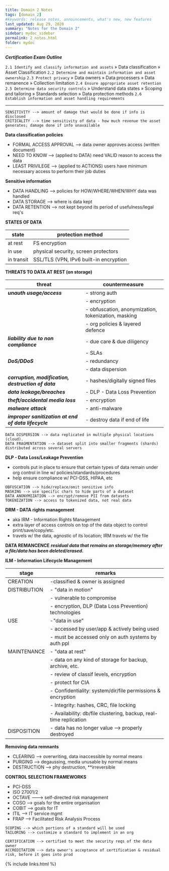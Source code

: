 ```yaml
---
title: Domain 2 Notes
tags: [domain_2]
#keywords: release notes, announcements, what's new, new features
last_updated: Aug 29, 2020
summary: "Notes for the Domain 2"
sidebar: mydoc_sidebar
permalink: 2_notes.html
folder: mydoc
---
```


**_Certification Exam Outline_**

`2.1 Identify and classify information and assets`
» Data classification
» Asset Classification
`2.2 Determine and maintain information and asset ownership`
`2.3 Protect privacy`
» Data owners
» Data processers
» Data remanence
» Collection limitation
`2.4 Ensure appropriate asset retention`
`2.5 Determine data security controls`
» Understand data states
» Scoping and tailoring
» Standards selection
» Data protection methods
`2.6 Establish information and asset handling requirements`

------------------------------------------------------------

```
SENSITIVITY --> amount of damage that would be done if info is disclosed
CRITICALITY --> time sensitivity of data - how much revenue the asset generates; damage done if info unavailable
```
**Data classification policies**
- FORMAL ACCESS APPROVAL --> data owner approves access (written document)
- NEED TO KNOW --> (applied to DATA) need VALID reason to access the data
- LEAST PRIVILEGE --> (applied to ACTIONS) users have minimum necessary access to perform their job duties

**Sensitive information**
- DATA HANDLING --> policies for HOW/WHERE/WHEN/WHY data was handled
- DATA STORAGE --> where is data kept
- DATA RETENTION --> not kept beyond its period of usefulness/legal req's

**STATES OF DATA**

| state | protection method |
| ------ | ------ |
| at rest | FS encryption |
| in use| physical security, screen protectors |
| in transit| SSL/TLS (VPN, IPv6 built-in encryption |

**THREATS TO DATA AT REST (on storage)**

| threat | countermeasure |
| ------ | ------ |
| **_unauth usage/access_** | - strong auth |
|| - encryption |
|| - obfuscation, anonymization, tokenization, masking |
|| - org policies & layered defence |
| **_liability due to non compliance_** | - due care & due diligency |
|| - SLAs|
| **_DoS/DDoS_**| - redundancy|
|| - data dispersion|
| **_corruption, modification, destruction of data_**| - hashes/digitally signed files |
| **_data leakage/breaches_** | - DLP - Data Loss Prevention |
| **_theft/accidental media loss_**| - encryption | 
| **_malware attack_** | - anti-malware |
| **_improper sanitization at end of data lifecycle_** | - destroy data if end of life |

```
DATA DISPERSION --> data replicated in multiple physical locations (cloud).
DATA FRAGMENTATION --> dataset split into smaller fragments (shards) distributed across several servers
```

**DLP - Data Loss/Leakage Prevention**
- controls put in place to ensure that certain types of data remain under org control in line w/ policies/standards/procedures
- help ensure compliance w/ PCI-DSS, HIPAA, etc
```
OBFUSCATION --> hide/replace/omit sensitive info
MASKING --> use specific chars to hide parts of a dataset
DATA ANONYMIZATION --> encrypt/remove PII from datasets
TOKENIZATION --> access to tokenized data, not real data
```

**DRM - DATA rights management**
- aka IRM - Information Rights Management
- extra layer of access controls on top of the data object to control print/save/copy/etc.
- travels w/ the data, agnostic of its location; IRM travels w/ the file

**DATA REMANCENCE**
**_residual data that remains on storage/memory after a file/data has been deleted/erased._**


**ILM - Information Lifecycle Management**

|stage|remarks|
|-|-|
|CREATION|-classified & owner is assigned|
|DISTRIBUTION|- "data in motion"|
||- vulnerable to compromise |
||- encryption, DLP (Data Loss Prevention) technologies |
|USE|-"data in use"|
||- accessed by user/app & actively being used|
||- must be accessed only on auth systems by auth ppl|
|MAINTENANCE|- "data at rest"|
||- data on any kind of storage for backup, archive, etc.|
||- review of classif levels, encryption|
||- protect for CIA|
||- Confidentiality: system/dir/file permissions & encryption|
||- Integrity: hashes, CRC, file locking|
||- Availability: db/file clustering, backup, real-time replication|
|DISPOSITION|- data has no longer value --> properly destroyed|

**Removing data remnants**
- CLEARING --> overwriting, data inaccessible by normal means
- PURGING --> degaussing, media unusable by normal means
- DESTRUCTION --> phy destruction, **irreversible

**CONTROL SELECTION FRAMEWORKS**

- PCI-DSS
- ISO 27001/2
- OCTAVE ---> self-directed risk management
- COSO --> goals for the entire organisation
- COBIT --> goals for IT
- ITIL --> IT service mgmt
- FRAP --> Facilitated Risk Analysis Process

```
SCOPING --> which portions of a standard will be used
TAILORING --> customize a standard to implement in an org
```

```
CERTIFICATION --> certified to meet the security reqs of the data owner
ACCREDITATION --> data owner's acceptance of certification & residual risk, before it goes into prod
```



{% include links.html %}

